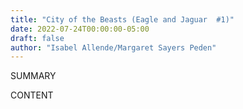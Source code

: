 ```yaml
---
title: "City of the Beasts (Eagle and Jaguar  #1)"
date: 2022-07-24T00:00:00-05:00
draft: false
author: "Isabel Allende/Margaret Sayers Peden"
---
```


SUMMARY

<!--more-->

CONTENT
